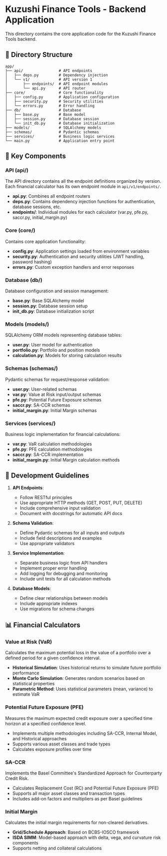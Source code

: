 # Kuzushi Finance Tools - Backend Application

This directory contains the core application code for the Kuzushi Finance Tools backend.

## 📂 Directory Structure

```
app/
├── api/                # API endpoints
│   ├── deps.py         # Dependency injection
│   └── v1/             # API version 1
│       ├── endpoints/  # API endpoint modules
│       └── api.py      # API router
├── core/               # Core functionality
│   ├── config.py       # Application configuration
│   ├── security.py     # Security utilities
│   └── errors.py       # Error handling
├── db/                 # Database
│   ├── base.py         # Base model
│   ├── session.py      # Database session
│   └── init_db.py      # Database initialization
├── models/             # SQLAlchemy models
├── schemas/            # Pydantic schemas
├── services/           # Business logic services
└── main.py             # Application entry point
```

## 🔑 Key Components

### API (api/)

The API directory contains all the endpoint definitions organized by version. Each financial calculator has its own endpoint module in `api/v1/endpoints/`.

- **api.py**: Combines all endpoint routers
- **deps.py**: Contains dependency injection functions for authentication, database sessions, etc.
- **endpoints/**: Individual modules for each calculator (var.py, pfe.py, saccr.py, initial_margin.py)

### Core (core/)

Contains core application functionality:

- **config.py**: Application settings loaded from environment variables
- **security.py**: Authentication and security utilities (JWT handling, password hashing)
- **errors.py**: Custom exception handlers and error responses

### Database (db/)

Database configuration and session management:

- **base.py**: Base SQLAlchemy model
- **session.py**: Database session setup
- **init_db.py**: Database initialization script

### Models (models/)

SQLAlchemy ORM models representing database tables:

- **user.py**: User model for authentication
- **portfolio.py**: Portfolio and position models
- **calculation.py**: Models for storing calculation results

### Schemas (schemas/)

Pydantic schemas for request/response validation:

- **user.py**: User-related schemas
- **var.py**: Value at Risk input/output schemas
- **pfe.py**: Potential Future Exposure schemas
- **saccr.py**: SA-CCR schemas
- **initial_margin.py**: Initial Margin schemas

### Services (services/)

Business logic implementation for financial calculations:

- **var.py**: VaR calculation methodologies
- **pfe.py**: PFE calculation methodologies
- **saccr.py**: SA-CCR implementation
- **initial_margin.py**: Initial Margin calculation methods

## 🚀 Development Guidelines

1. **API Endpoints**:
   - Follow RESTful principles
   - Use appropriate HTTP methods (GET, POST, PUT, DELETE)
   - Include comprehensive input validation
   - Document with docstrings for automatic API docs

2. **Schema Validation**:
   - Define Pydantic schemas for all inputs and outputs
   - Include field descriptions and examples
   - Use appropriate validators

3. **Service Implementation**:
   - Separate business logic from API handlers
   - Implement proper error handling
   - Add logging for debugging and monitoring
   - Include unit tests for all calculation methods

4. **Database Models**:
   - Define clear relationships between models
   - Include appropriate indexes
   - Use migrations for schema changes

## 📊 Financial Calculators

### Value at Risk (VaR)
Calculates the maximum potential loss in the value of a portfolio over a defined period for a given confidence interval.

- **Historical Simulation**: Uses historical returns to simulate future portfolio performance
- **Monte Carlo Simulation**: Generates random scenarios based on statistical properties
- **Parametric Method**: Uses statistical parameters (mean, variance) to estimate VaR

### Potential Future Exposure (PFE)
Measures the maximum expected credit exposure over a specified time horizon at a specified confidence level.

- Implements multiple methodologies including SA-CCR, Internal Model, and Historical approaches
- Supports various asset classes and trade types
- Calculates exposure profiles over time

### SA-CCR
Implements the Basel Committee's Standardized Approach for Counterparty Credit Risk.

- Calculates Replacement Cost (RC) and Potential Future Exposure (PFE)
- Supports all major asset classes and transaction types
- Includes add-on factors and multipliers as per Basel guidelines

### Initial Margin
Calculates the initial margin requirements for non-cleared derivatives.

- **Grid/Schedule Approach**: Based on BCBS-IOSCO framework
- **ISDA SIMM**: Model-based approach with delta, vega, and curvature risk components
- Supports netting and collateral calculations

